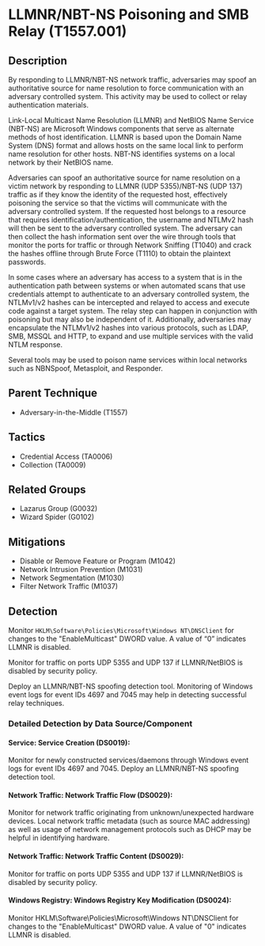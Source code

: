 # LLMNR/NBT-NS Poisoning and SMB Relay (T1557.001)

## Description
By responding to LLMNR/NBT-NS network traffic, adversaries may spoof an authoritative source for name resolution to force communication with an adversary controlled system. This activity may be used to collect or relay authentication materials. 

Link-Local Multicast Name Resolution (LLMNR) and NetBIOS Name Service (NBT-NS) are Microsoft Windows components that serve as alternate methods of host identification. LLMNR is based upon the Domain Name System (DNS) format and allows hosts on the same local link to perform name resolution for other hosts. NBT-NS identifies systems on a local network by their NetBIOS name. 

Adversaries can spoof an authoritative source for name resolution on a victim network by responding to LLMNR (UDP 5355)/NBT-NS (UDP 137) traffic as if they know the identity of the requested host, effectively poisoning the service so that the victims will communicate with the adversary controlled system. If the requested host belongs to a resource that requires identification/authentication, the username and NTLMv2 hash will then be sent to the adversary controlled system. The adversary can then collect the hash information sent over the wire through tools that monitor the ports for traffic or through Network Sniffing (T1040) and crack the hashes offline through Brute Force (T1110) to obtain the plaintext passwords.

In some cases where an adversary has access to a system that is in the authentication path between systems or when automated scans that use credentials attempt to authenticate to an adversary controlled system, the NTLMv1/v2 hashes can be intercepted and relayed to access and execute code against a target system. The relay step can happen in conjunction with poisoning but may also be independent of it. Additionally, adversaries may encapsulate the NTLMv1/v2 hashes into various protocols, such as LDAP, SMB, MSSQL and HTTP, to expand and use multiple services with the valid NTLM response. 

Several tools may be used to poison name services within local networks such as NBNSpoof, Metasploit, and Responder.

## Parent Technique
- Adversary-in-the-Middle (T1557)

## Tactics
- Credential Access (TA0006)
- Collection (TA0009)

## Related Groups
- Lazarus Group (G0032)
- Wizard Spider (G0102)

## Mitigations
- Disable or Remove Feature or Program (M1042)
- Network Intrusion Prevention (M1031)
- Network Segmentation (M1030)
- Filter Network Traffic (M1037)

## Detection
Monitor ```HKLM\Software\Policies\Microsoft\Windows NT\DNSClient``` for changes to the "EnableMulticast" DWORD value. A value of “0” indicates LLMNR is disabled. 

Monitor for traffic on ports UDP 5355 and UDP 137 if LLMNR/NetBIOS is disabled by security policy.

Deploy an LLMNR/NBT-NS spoofing detection tool. Monitoring of Windows event logs for event IDs 4697 and 7045 may help in detecting successful relay techniques.

### Detailed Detection by Data Source/Component
#### Service: Service Creation (DS0019): 
Monitor for newly constructed services/daemons through Windows event logs for event IDs 4697 and 7045.  Deploy an LLMNR/NBT-NS spoofing detection tool.

#### Network Traffic: Network Traffic Flow (DS0029): 
Monitor for network traffic originating from unknown/unexpected hardware devices. Local network traffic metadata (such as source MAC addressing) as well as usage of network management protocols such as DHCP may be helpful in identifying hardware.

#### Network Traffic: Network Traffic Content (DS0029): 
Monitor for traffic on ports UDP 5355 and UDP 137 if LLMNR/NetBIOS is disabled by security policy.

#### Windows Registry: Windows Registry Key Modification (DS0024): 
Monitor HKLM\Software\Policies\Microsoft\Windows NT\DNSClient for changes to the "EnableMulticast" DWORD value. A value of "0" indicates LLMNR is disabled.

